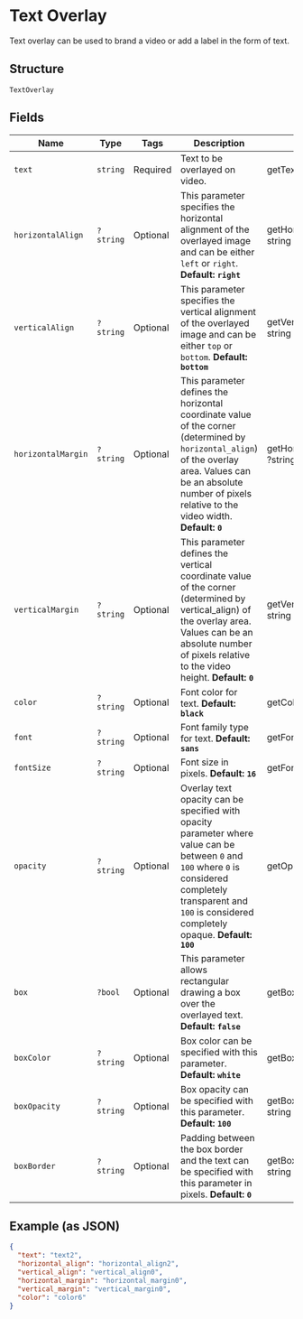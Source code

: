 
# Text Overlay

Text overlay can be used to brand a video or add a label in the form of text.

## Structure

`TextOverlay`

## Fields

| Name | Type | Tags | Description | Getter | Setter |
|  --- | --- | --- | --- | --- | --- |
| `text` | `string` | Required | Text to be overlayed on video. | getText(): string | setText(string text): void |
| `horizontalAlign` | `?string` | Optional | This parameter specifies the horizontal alignment of the overlayed image and can be either `left` or `right`. **Default: `right`** | getHorizontalAlign(): ?string | setHorizontalAlign(?string horizontalAlign): void |
| `verticalAlign` | `?string` | Optional | This parameter specifies the vertical alignment of the overlayed image and can be either `top` or `bottom`. **Default: `bottom`** | getVerticalAlign(): ?string | setVerticalAlign(?string verticalAlign): void |
| `horizontalMargin` | `?string` | Optional | This parameter defines the horizontal coordinate value of the corner (determined by `horizontal_align`) of the overlay area. Values can be an absolute number of pixels relative to the video width. **Default: `0`** | getHorizontalMargin(): ?string | setHorizontalMargin(?string horizontalMargin): void |
| `verticalMargin` | `?string` | Optional | This parameter defines the vertical coordinate value of the corner (determined by vertical_align) of the overlay area. Values can be an absolute number of pixels relative to the video height. **Default: `0`** | getVerticalMargin(): ?string | setVerticalMargin(?string verticalMargin): void |
| `color` | `?string` | Optional | Font color for text. **Default: `black`** | getColor(): ?string | setColor(?string color): void |
| `font` | `?string` | Optional | Font family type for text. **Default: `sans`** | getFont(): ?string | setFont(?string font): void |
| `fontSize` | `?string` | Optional | Font size in pixels. **Default: `16`** | getFontSize(): ?string | setFontSize(?string fontSize): void |
| `opacity` | `?string` | Optional | Overlay text opacity can be specified with opacity parameter where value can be between `0` and `100` where `0` is considered completely transparent and `100` is considered completely opaque. **Default: `100`** | getOpacity(): ?string | setOpacity(?string opacity): void |
| `box` | `?bool` | Optional | This parameter allows rectangular drawing a box over the overlayed text. **Default: `false`** | getBox(): ?bool | setBox(?bool box): void |
| `boxColor` | `?string` | Optional | Box color can be specified with this parameter. **Default: `white`** | getBoxColor(): ?string | setBoxColor(?string boxColor): void |
| `boxOpacity` | `?string` | Optional | Box opacity can be specified with this parameter. **Default: `100`** | getBoxOpacity(): ?string | setBoxOpacity(?string boxOpacity): void |
| `boxBorder` | `?string` | Optional | Padding between the box border and the text can be specified with this parameter in pixels. **Default: `0`** | getBoxBorder(): ?string | setBoxBorder(?string boxBorder): void |

## Example (as JSON)

```json
{
  "text": "text2",
  "horizontal_align": "horizontal_align2",
  "vertical_align": "vertical_align0",
  "horizontal_margin": "horizontal_margin0",
  "vertical_margin": "vertical_margin0",
  "color": "color6"
}
```

